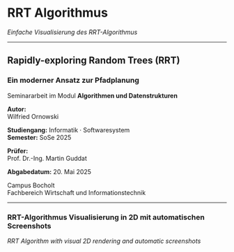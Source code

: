 # RRT Algorithmus
_Einfache Visualisierung des RRT-Algorithmus_

---

## Rapidly-exploring Random Trees (RRT)
### Ein moderner Ansatz zur Pfadplanung

Seminararbeit im Modul **Algorithmen und Datenstrukturen**

**Autor:**  
Wilfried Ornowski  

**Studiengang:** Informatik · Softwaresystem  
**Semester:** SoSe 2025  

**Prüfer:**  
Prof. Dr.-Ing. Martin Guddat  

**Abgabedatum:** 20. Mai 2025  

Campus Bocholt  
Fachbereich Wirtschaft und Informationstechnik  

---

### RRT-Algorithmus Visualisierung in 2D mit automatischen Screenshots  
_RRT Algorithm with visual 2D rendering and automatic screenshots_
